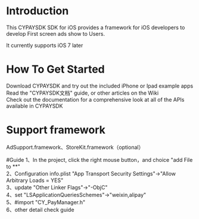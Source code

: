 # Introduction
This CYPAYSDK SDK for iOS provides a framework for iOS developers to develop First screen ads show to Users. 

It currently supports iOS 7 later

# How To Get Started
Download CYPAYSDK and try out the included iPhone or Ipad example apps<br>
Read the "CYPAYSDK文档" guide, or other articles on the Wiki <br>
Check out the documentation for a comprehensive look at all of the APIs available in CYPAYSDK<br>

# Support framework
AdSupport.framework、StoreKit.framework（optional）

#Guide
1、In the project, click the right mouse button，and choice "add File to **" <br>
2、Configuration info.plist "App Transport Security Settings"->"Allow Arbitrary Loads = YES" <br>
3、update "Other Linker Flags"->"-ObjC" <br>
4、set "LSApplicationQueriesSchemes"->"weixin,alipay" <br>
5、#import "CY_PayManager.h" <br>
6、other detail check guide
